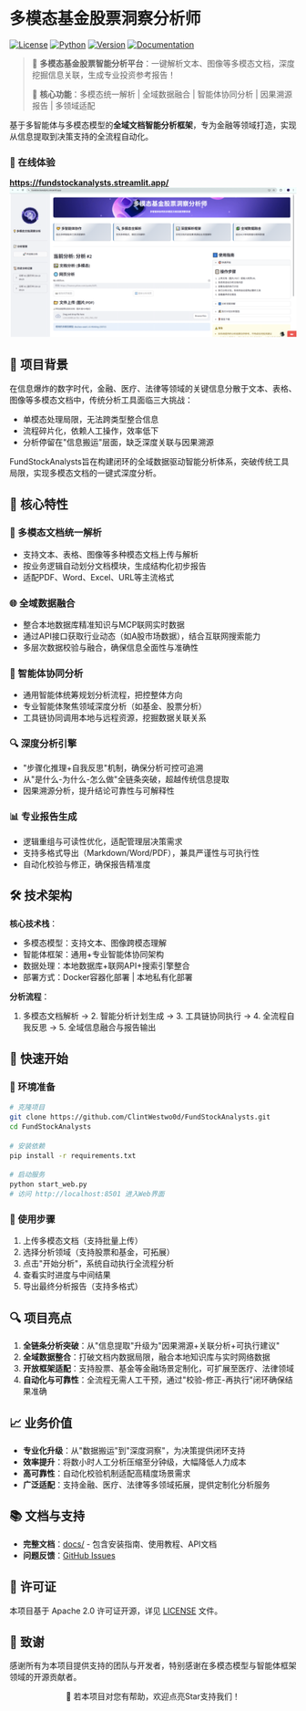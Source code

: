 # 多模态基金股票洞察分析师

[![License](https://img.shields.io/badge/License-Apache%202.0-blue.svg)](https://opensource.org/licenses/Apache-2.0)
[![Python](https://img.shields.io/badge/Python-3.10%2B-blue.svg)](https://www.python.org/)
[![Version](https://img.shields.io/badge/Version-v1.0.0-green.svg)](./VERSION)
[![Documentation](https://img.shields.io/badge/docs-中文文档-green.svg)](./docs/)

> 🚀 **多模态基金股票智能分析平台**：一键解析文本、图像等多模态文档，深度挖掘信息关联，生成专业投资参考报告！
>
> 🎯 **核心功能**：多模态统一解析 | 全域数据融合 | 智能体协同分析 | 因果溯源报告 | 多领域适配

基于多智能体与多模态模型的**全域文档智能分析框架**，专为金融等领域打造，实现从信息提取到决策支持的全流程自动化。

### 🔗 在线体验
<strong>https://fundstockanalysts.streamlit.app/</strong>
![](./docs/app.png)


## 📌 项目背景

在信息爆炸的数字时代，金融、医疗、法律等领域的关键信息分散于文本、表格、图像等多模态文档中，传统分析工具面临三大挑战：
- 单模态处理局限，无法跨类型整合信息
- 流程碎片化，依赖人工操作，效率低下
- 分析停留在"信息搬运"层面，缺乏深度关联与因果溯源

FundStockAnalysts旨在构建闭环的全域数据驱动智能分析体系，突破传统工具局限，实现多模态文档的一键式深度分析。


## 🌟 核心特性

### 📑 多模态文档统一解析
- 支持文本、表格、图像等多种模态文档上传与解析
- 按业务逻辑自动划分文档模块，生成结构化初步报告
- 适配PDF、Word、Excel、URL等主流格式

### 🌐 全域数据融合
- 整合本地数据库精准知识与MCP联网实时数据
- 通过API接口获取行业动态（如A股市场数据），结合互联网搜索能力
- 多层次数据校验与融合，确保信息全面性与准确性

### 🤖 智能体协同分析
- 通用智能体统筹规划分析流程，把控整体方向
- 专业智能体聚焦领域深度分析（如基金、股票分析）
- 工具链协同调用本地与远程资源，挖掘数据关联关系

### 🔍 深度分析引擎
- "步骤化推理+自我反思"机制，确保分析可控可追溯
- 从"是什么-为什么-怎么做"全链条突破，超越传统信息提取
- 因果溯源分析，提升结论可靠性与可解释性

### 📊 专业报告生成
- 逻辑重组与可读性优化，适配管理层决策需求
- 支持多格式导出（Markdown/Word/PDF），兼具严谨性与可执行性
- 自动化校验与修正，确保报告精准度


## 🛠️ 技术架构

**核心技术栈**：
- 多模态模型：支持文本、图像跨模态理解
- 智能体框架：通用+专业智能体协同架构
- 数据处理：本地数据库+联网API+搜索引擎整合
- 部署方式：Docker容器化部署 | 本地私有化部署

**分析流程**：
1. 多模态文档解析 → 2. 智能分析计划生成 → 3. 工具链协同执行 → 4. 全流程自我反思 → 5. 全域信息融合与报告输出


## 🚀 快速开始

### 🔧 环境准备
```bash
# 克隆项目
git clone https://github.com/ClintWestwo0d/FundStockAnalysts.git
cd FundStockAnalysts

# 安装依赖
pip install -r requirements.txt

# 启动服务
python start_web.py
# 访问 http://localhost:8501 进入Web界面
```

### 📝 使用步骤
1. 上传多模态文档（支持批量上传）
2. 选择分析领域（支持股票和基金，可拓展）
3. 点击"开始分析"，系统自动执行全流程分析
4. 查看实时进度与中间结果
5. 导出最终分析报告（支持多格式）


## 🔍 项目亮点

1. **全链条分析突破**：从"信息提取"升级为"因果溯源+关联分析+可执行建议"
2. **全域数据整合**：打破文档内数据局限，融合本地知识库与实时网络数据
3. **开放框架适配**：支持股票、基金等金融场景定制化，可扩展至医疗、法律领域
4. **自动化与可靠性**：全流程无需人工干预，通过"校验-修正-再执行"闭环确保结果准确


## 📈 业务价值

- **专业化升级**：从"数据搬运"到"深度洞察"，为决策提供闭环支持
- **效率提升**：将数小时人工分析压缩至分钟级，大幅降低人力成本
- **高可靠性**：自动化校验机制适配高精度场景需求
- **广泛适配**：支持金融、医疗、法律等多领域拓展，提供定制化分析服务


## 📚 文档与支持

- **完整文档**：[docs/](./docs/) - 包含安装指南、使用教程、API文档
- **问题反馈**：[GitHub Issues](https://github.com/ClintWestwo0d/FundStockAnalysts/issues)


## 📄 许可证

本项目基于 Apache 2.0 许可证开源，详见 [LICENSE](LICENSE) 文件。


## 🙏 致谢

感谢所有为本项目提供支持的团队与开发者，特别感谢在多模态模型与智能体框架领域的开源贡献者。


<div align="center">
🌟 若本项目对您有帮助，欢迎点亮Star支持我们！
</div>